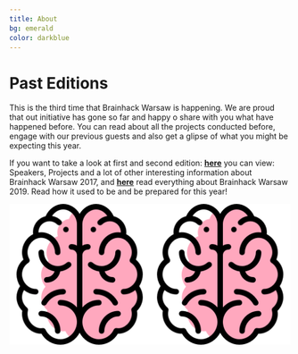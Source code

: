```yaml
---
title: About
bg: emerald
color: darkblue
---
```


# Past Editions

This is the third time that Brainhack Warsaw is happening. We are proud that out initiative has gone so far and happy o share with you what have happened before. You can read about all the projects conducted before, engage with our previous guests and also get a glipse of what you might be expecting this year. 

If you want to take a look at first and second edition: [**here**](https://brainhackwarsaw2017.github.io/) you can view: Speakers, Projects and a lot of other interesting information about Brainhack Warsaw 2017, and [**here**](https://brainhackwarsaw2019.github.io/) read everything about Brainhack Warsaw 2019. Read how it used to be and be prepared for this year!

<a href="https://brainhackwarsaw2017.github.io/" target="_blank">
 <img src="img/brain_ico.png" align="left" width="50%" height="50%" alt="bh2017">
</a>

<a href="https://brainhackwarsaw2019.github.io" target="_blank">
 <img src="img/brain_ico.png" align="right" width="50%" height="50%" alt="bh2019">
</a>

